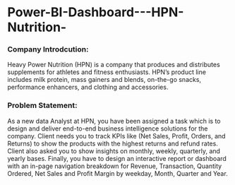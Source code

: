 # Power-BI-Dashboard---HPN-Nutrition-

### Company Introdcution:
  Heavy Power Nutrition (HPN) is a company that produces and distributes supplements for athletes and fitness enthusiasts. HPN’s product line includes milk protein, mass gainers and blends, on-the-go snacks, performance enhancers, and clothing and accessories.

### Problem Statement:
As a new data Analyst at HPN, you have been assigned a task which is to design and deliver end-to-end business intelligence solutions for the company. Client needs you to track KPIs like (Net Sales, Profit, Orders, and Returns) to show the products with the highest returns and refund rates. Client also asked you to show insights on monthly, weekly, quarterly, and yearly bases. Finally, you have to design an interactive report or dashboard with an in-page navigation breakdown for Revenue, Transaction, Quantity Ordered, Net Sales and Profit Margin by weekday, Month, Quarter and Year.
